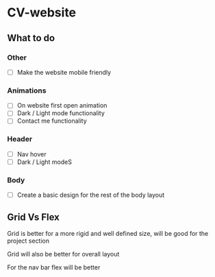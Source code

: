 # CV-website

## What to do
### Other
- [ ] Make the website mobile friendly

### Animations
 - [ ] On website first open animation
  - [ ] Dark / Light mode functionality
  - [ ] Contact me functionality

### Header
 - [ ] Nav hover
 - [ ] Dark / Light modeS

### Body
- [ ] Create a basic design for the rest of the body layout

## Grid Vs Flex
Grid is better for a more rigid and well defined size, will be good for the project section

Grid will also be better for overall layout

For the nav bar flex will be better